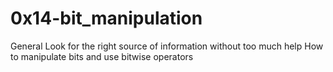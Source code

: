 # 0x14-bit_manipulation

General
Look for the right source of information without too much help
How to manipulate bits and use bitwise operators

